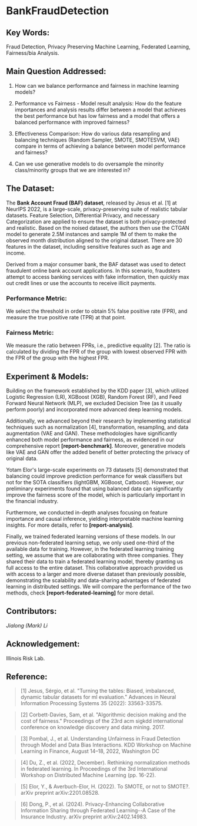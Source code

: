# BankFraudDetection

## Key Words:
Fraud Detection, Privacy Preserving Machine Learning, Federated Learning, Fairness/bia Analysis.

## Main Question Addressed:

1. How can we balance performance and fairness in machine learning models?

2. Performance vs Fairness - Model result analysis: How do the feature importances and analysis results differ between a model that achieves the best performance but has low fairness and a model that offers a balanced performance with improved fairness?

3. Effectiveness Comparison: How do various data resampling and balancing techniques (Random Sampler, SMOTE, SMOTESVM, VAE) compare in terms of achieving a balance between model performance and fairness?

4. Can we use generative models to do oversample the minority class/minority groups that we are interested in?

## The Dataset:
The **Bank Account Fraud (BAF) dataset**, released by Jesus et al. [1] at NeurIPS 2022, is a large-scale, privacy-preserving suite of realistic tabular datasets. Feature Selection, Differential Privacy, and necessary Categorization are applied to ensure the dataset is both privacy-protected and realistic. Based on the noised dataset, the authors then use the CTGAN model to generate 2.5M instances and sample 1M of them to make the observed month distribution aligned to the original dataset. There are 30 features in the dataset, including sensitive features such as age and income.

Derived from a major consumer bank, the BAF dataset was used to detect fraudulent online bank account applications. In this scenario, fraudsters attempt to access banking services with fake information, then quickly max out credit lines or use the accounts to receive illicit payments.

### Performance Metric:
We select the threshold in order to obtain 5% false positive rate (FPR), and measure the true positive rate (TPR) at that point.

### Fairness Metric:
We measure the ratio between FPRs, i.e., predictive equality [2]. The ratio is calculated by dividing the FPR of the group with lowest observed FPR with the FPR of the group with the highest FPR.

## Experiment & Models:
Building on the framework established by the KDD paper [3], which utilized Logistic Regression (LR), XGBoost (XGB), Random Forest (RF), and Feed Forward Neural Network (MLP), we excluded Decision Tree (as it usually perform poorly) and incorporated more advanced deep learning models.

Additionally, we advanced beyond their research by implementing statistical techniques such as normalization [4], transformation, resampling, and data augmentation (VAE and GAN). These methodologies have significantly enhanced both model performance and fairness, as evidenced in our comprehensive report **[report-benchmark]**. Moreover, generative models like VAE and GAN offer the added benefit of better protecting the privacy of original data.

Yotam Elor's large-scale experiments on 73 datasets [5] demonstrated that balancing could improve prediction performance for weak classifiers but not for the SOTA classifiers (lightGBM, XGBoost, Catboost). However, our preliminary experiments found that using balanced data can significantly improve the fairness score of the model,  which is particularly important in the financial industry.

Furthermore, we conducted in-depth analyses focusing on feature importance and causal inference, yielding interpretable machine learning insights. For more details, refer to **[report-analysis]**.

Finally, we trained federated learning versions of these models. In our previous non-federated learning setup, we only used one-third of the available data for training. However, in the federated learning training setting, we assume that we are collaborating with three companies. They shared their data to train a federated learning model, thereby granting us full access to the entire dataset. This collaborative approach provided us with access to a larger and more diverse dataset than previously possible, demonstrating the scalability and data-sharing advantages of federated learning in distributed settings. We will compare the performance of the two methods, check **[report-federated-learning]** for more detail.

## Contributors:
*Jialong (Mark) Li*

## Acknowledgement:
Illinois Risk Lab.

## Reference:
> [1] Jesus, Sérgio, et al. "Turning the tables: Biased, imbalanced, dynamic tabular datasets for ml evaluation." Advances in Neural Information Processing Systems 35 (2022): 33563-33575.

> [2] Corbett-Davies, Sam, et al. "Algorithmic decision making and the cost of fairness." Proceedings of the 23rd acm sigkdd international conference on knowledge discovery and data mining. 2017.

> [3] Pombal, J., et al. Understanding Unfairness in Fraud Detection through Model and Data Bias Interactions. KDD Workshop on Machine Learning in Finance, August 14–18, 2022, Washington DC

> [4] Du, Z., et al. (2022, December). Rethinking normalization methods in federated learning. In Proceedings of the 3rd International Workshop on Distributed Machine Learning (pp. 16-22).

> [5] Elor, Y., & Averbuch-Elor, H. (2022). To SMOTE, or not to SMOTE?. arXiv preprint arXiv:2201.08528.

> [6] Dong, P., et al. (2024). Privacy-Enhancing Collaborative Information Sharing through Federated Learning--A Case of the Insurance Industry. arXiv preprint arXiv:2402.14983.

